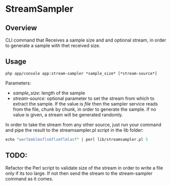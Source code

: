 StreamSampler
=============

## Overview

CLI command that Receives a sample size and and optional stream, in order to generate a sample with thet received size.

## Usage

```
php app/console app:stream-sampler *sample_size* [*stream-source*]
```
Parameters:
* _sample_size_:
length of the sample
* _stream-source_:
optional parameter to set the stream from which to extract the sample.
If the value is _file_ then the sampler service reads from the file, chunk by chunk, in order to generate the sample.
If no value is given, a stream will be generated randomly.

In order to take the stream from any other source, just run your command and pipe the result to the streamsampler.pl script in the lib folder:
```perl
echo "werlkmklmsflsmflsmflmlasf" | perl lib/streamsampler.pl 5
```

## TODO:

Refactor the Perl script to validate size of the stream in order to write a file only if its too large.  If not then send the stream to the stream-sampler command as it comes.